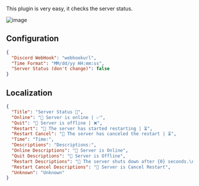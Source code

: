 This plugin is very easy, it checks the server status.

![image](https://i.imgur.com/624p9Eb.png) 

## Configuration

```json
{
  "Discord WebHook": "webhookurl",
  "Time Format": "MM/dd/yy HH:mm:ss",
  "Server Status (don't change)": false
}
```

## Localization

```json
{
  "Title": "Server Status 💫",
  "Online": "📡 Server is online | ✅",
  "Quit": "📡 Server is offline | ❌",
  "Restart": "📡 The server has started restarting | ⏳",
  "Restart Cancel": "📡 The server has canceled the restart | ⏳",
  "Time": "Time:",
  "Descriptions": "Descriptions:",
  "Online Descriptions": "🎈 Server is Online",
  "Quit Descriptions": "🎈 Server is Offline",
  "Restart Descriptions": "🎈 The server shuts down after {0} seconds.\n\n🎈 Reason: {1}",
  "Restart Cancel Descriptions": "🎈 Server is Cancel Restart",
  "Unknown": "Unknown"
}
```